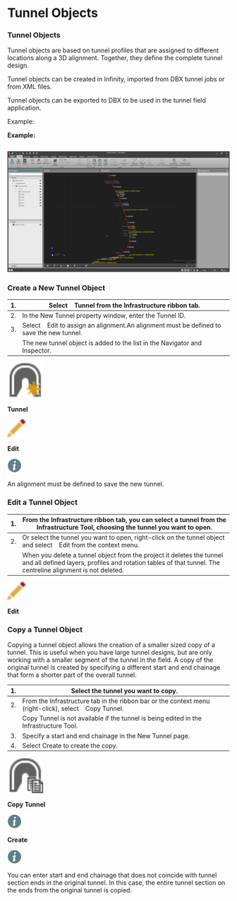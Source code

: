 # Tunnel Objects

### Tunnel Objects

Tunnel objects are based on tunnel profiles that are assigned to different locations along a 3D alignment. Together, they define the complete tunnel design.

Tunnel objects can be created in Infinity, imported from DBX tunnel jobs or from XML files.

Tunnel objects can be exported to DBX to be used in the tunnel field application.

Example:

**Example:**

|  |  |
| --- | --- |

![Image](graphics/00971389.jpg)

### Create a New Tunnel Object

| 1. | Select    Tunnel from the Infrastructure ribbon tab. |
| --- | --- |
| 2. | In the New Tunnel property window, enter the Tunnel ID. |
| 3. | Select    Edit to assign an alignment.An alignment must be defined to save the new tunnel. |
|  | The new tunnel object is added to the list in the Navigator and Inspector. |

![Image](graphics/00971311.jpg)

**Tunnel**

![Image](graphics/00971291.jpg)

**Edit**

![Image](./data/icons/note.gif)

An alignment must be defined to save the new tunnel.

### Edit a Tunnel Object

| 1. | From the Infrastructure ribbon tab, you can select a tunnel from the Infrastructure Tool, choosing the tunnel you want to open. |
| --- | --- |
| 2. | Or select the tunnel you want to open, right-click on the tunnel object and select    Edit from the context menu. |
|  | When you delete a tunnel object from the project it deletes the tunnel and all defined layers, profiles and rotation tables of that tunnel. The centreline alignment is not deleted. |

![Image](graphics/00971291.jpg)

**Edit**

### Copy a Tunnel Object

Copying a tunnel object allows the creation of a smaller sized copy of a tunnel. This is useful when you have large tunnel designs, but are only working with a smaller segment of the tunnel in the field. A copy of the original tunnel is created by specifying a different start and end chainage that form a shorter part of the overall tunnel.

| 1. | Select the tunnel you want to copy. |
| --- | --- |
| 2. | From the Infrastructure tab in the ribbon bar or the context menu (right-click), select    Copy Tunnel. |
|  | Copy Tunnel is not available if the tunnel is being edited in the Infrastructure Tool. |
| 3. | Specify a start and end chainage in the New Tunnel page. |
| 4. | Select Create to create the copy. |

![Image](graphics/00971407.jpg)

**Copy Tunnel**

![Image](./data/icons/note.gif)

**Create**

![Image](./data/icons/note.gif)

You can enter start and end chainage that does not coincide with tunnel section ends in the original tunnel. In this case, the entire tunnel section on the ends from the original tunnel is copied.

